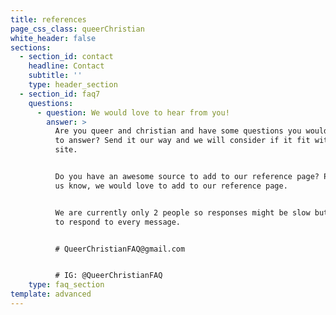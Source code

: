 ```yaml
---
title: references
page_css_class: queerChristian
white_header: false
sections:
  - section_id: contact
    headline: Contact
    subtitle: ''
    type: header_section
  - section_id: faq7
    questions:
      - question: We would love to hear from you!
        answer: >
          Are you queer and christian and have some questions you would like us
          to answer? Send it our way and we will consider if it fit within our
          site.


          Do you have an awesome source to add to our reference page? Please let
          us know, we would love to add to our reference page.


          We are currently only 2 people so responses might be slow but we plan
          to respond to every message.


          # QueerChristianFAQ@gmail.com


          # IG: @QueerChristianFAQ
    type: faq_section
template: advanced
---
```

